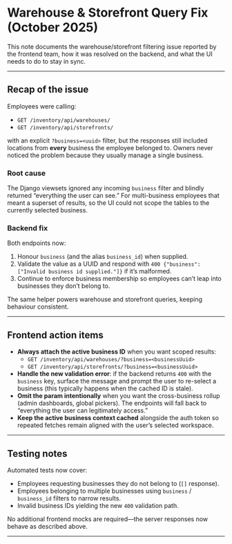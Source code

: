 # Warehouse & Storefront Query Fix (October 2025)

This note documents the warehouse/storefront filtering issue reported by the frontend team, how it was resolved on the backend, and what the UI needs to do to stay in sync.

---

## Recap of the issue

Employees were calling:

- `GET /inventory/api/warehouses/`
- `GET /inventory/api/storefronts/`

with an explicit `?business=<uuid>` filter, but the responses still included locations from **every** business the employee belonged to. Owners never noticed the problem because they usually manage a single business.

### Root cause

The Django viewsets ignored any incoming `business` filter and blindly returned “everything the user can see.” For multi-business employees that meant a superset of results, so the UI could not scope the tables to the currently selected business.

### Backend fix

Both endpoints now:

1. Honour `business` (and the alias `business_id`) when supplied.
2. Validate the value as a UUID and respond with `400 {"business": ["Invalid business id supplied."]}` if it’s malformed.
3. Continue to enforce business membership so employees can’t leap into businesses they don’t belong to.

The same helper powers warehouse and storefront queries, keeping behaviour consistent.

---

## Frontend action items

- **Always attach the active business ID** when you want scoped results:
  - `GET /inventory/api/warehouses/?business=<businessUuid>`
  - `GET /inventory/api/storefronts/?business=<businessUuid>`
- **Handle the new validation error**: if the backend returns `400` with the `business` key, surface the message and prompt the user to re-select a business (this typically happens when the cached ID is stale).
- **Omit the param intentionally** when you want the cross-business rollup (admin dashboards, global pickers). The endpoints will fall back to “everything the user can legitimately access.”
- **Keep the active business context cached** alongside the auth token so repeated fetches remain aligned with the user’s selected workspace.

---

## Testing notes

Automated tests now cover:

- Employees requesting businesses they do not belong to (`[]` response).
- Employees belonging to multiple businesses using `business` / `business_id` filters to narrow results.
- Invalid business IDs yielding the new `400` validation path.

No additional frontend mocks are required—the server responses now behave as described above.

---
